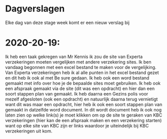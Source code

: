 # Dagverslagen
Elke dag van deze stage week komt er een nieuw verslag bij
# 2020-20-19:
Ik heb een taak gekregen van Mr Kennis ik zou de site van Experta verzekeringen moeten vergelijken met andere verzekering sites.
Ik ben vandaag begonnen met een excel bestand te maken voor de vergelijking. Van Experta verzekeringen heb ik al alle punten in het excel bestand gezet en dit heb ik ook al met Be sure gedaan.
Ik heb ook een word bestand gemaakt met info over hoe je de bepaalde sites moet gebruiken. Ik heb ook een afspraak gemaakt via de site (dit was een opdracht) en hier dan een soort stappen plan van gemaakt. Ik heb daarna een Gezins polis voor mezelf afgesloten (ook een opdracht) en natuurlijk daarna terug vernietigt want dit was maar een opdracht, hier heb ik ook een soort stappen plan van gemaakt in datzelfde word document. In dit wordt document heb ik ook nog laten zien op welke link(s) je moet klikken om op de site te geraken van KBC verzekeringen (hier kan de een afspraak maken en een verzekering starten) want op elke site van KBC zijn er links waardoor je uiteindelijk bij KBC verzekeringen uit kom.
